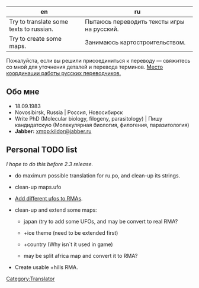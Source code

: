 | en                                      | ru                                         |
|-----------------------------------------|--------------------------------------------|
| Try to translate some texts to russian. | Пытаюсь переводить тексты игры на русский. |
| Try to create some maps.                | Занимаюсь картостроительством.             |

Пожалуйста, если вы решили присоединиться к переводу — свяжитесь со мной
для уточнения деталей и перевода терминов. [Место координации работы
русских переводчиков.](Translating/Russian "wikilink")

## Обо мне

- 18.09.1983
- Novosibirsk, Russia \| Россия, Новосибирск
- Write PhD (Molecular biology, filogeny, parasitology) \| Пишу
  кандидатскую (Молекулярная биология, филогения, паразитология)
- **Jabber:** <xmpp:kildor@jabber.ru>

## Personal TODO list

*I hope to do this before 2.3 release.*

- do maximum possible translation for ru.po, and clean-up its strings.

- clean-up maps.ufo

- [Add different ufos to RMAs](TODO/Mapping/Crafts_Tiles "wikilink").

- clean-up and extend some maps:

  - japan (try to add some UFOs, and may be convert to real RMA?

  - +ice theme (need to be extended first)

  - +country (Why isn\`t it used in game)

  - may be split africa map and convert it to RMA?

- Create usable +hills RMA.

[Category:Translator](Category:Translator "wikilink")